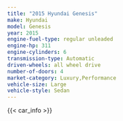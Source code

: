 ```yaml
---
title: "2015 Hyundai Genesis"
make: Hyundai
model: Genesis
year: 2015
engine-fuel-type: regular unleaded
engine-hp: 311
engine-cylinders: 6
transmission-type: Automatic
driven-wheels: all wheel drive
number-of-doors: 4
market-category: Luxury,Performance
vehicle-size: Large
vehicle-style: Sedan
---
```


{{< car_info >}}
